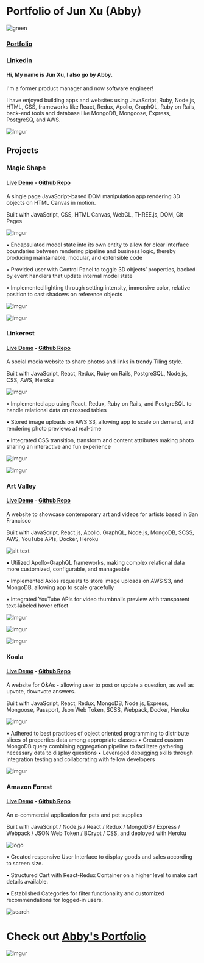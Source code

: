# Portfolio of Jun Xu (Abby) 

![green](https://i.imgur.com/8CAUNre.png)

### [Portfolio](https://www.abbydeveloper.com)

### [Linkedin](https://www.linkedin.com/in/abby-jun-xu/)

#### Hi, My name is Jun Xu, I also go by Abby. 

I'm a former product manager and now software engineer! 

I have enjoyed building apps and websites using JavaScript, Ruby, Node.js, HTML, CSS, frameworks like React, Redux, Apollo, GraphQL, Ruby on Rails, back-end tools and database like MongoDB, Mongoose, Express, PostgreSQ, and AWS. 

![Imgur](https://i.imgur.com/GDACneq.png)

## Projects

### Magic Shape 

#### [Live Demo](https://abbytunes.github.io/magic-shape/) - [Github Repo](https://github.com/AbbyTunes/magic-shape)

A single page JavaScript-based DOM manipulation app rendering 3D objects on HTML Canvas in motion.

Built with JavaScript, CSS, HTML Canvas, WebGL, THREE.js, DOM, Git Pages

![Imgur](https://i.imgur.com/5NKpBr9.png)

• Encapsulated model state into its own entity to allow for clear interface boundaries between rendering pipeline and business logic, thereby producing maintainable, modular, and extensible code

• Provided user with Control Panel to toggle 3D objects’ properties, backed by event handlers that update internal model state

• Implemented lighting through setting intensity, immersive color, relative position to cast shadows on reference objects

![Imgur](https://i.imgur.com/OOeePHz.png)

![Imgur](https://i.imgur.com/z52kFpv.png)

### Linkerest 

#### [Live Demo](https://linkerest.herokuapp.com/#/) - [Github Repo](https://github.com/AbbyTunes/Linkerest)

A social media website to share photos and links in trendy Tiling style.

Built with JavaScript, React, Redux, Ruby on Rails, PostgreSQL, Node.js, CSS, AWS, Heroku

![Imgur](https://i.imgur.com/lWHD2PI.png)

• Implemented app using React, Redux, Ruby on Rails, and PostgreSQL to handle relational data on crossed tables

• Stored image uploads on AWS S3, allowing app to scale on demand, and rendering photo previews at real-time

• Integrated CSS transition, transform and content attributes making photo sharing an interactive and fun experience

![Imgur](https://i.imgur.com/g09UAXr.png)

![Imgur](https://i.imgur.com/mp0O9Zl.png)

### Art Valley

#### [Live Demo](https://art-valley.herokuapp.com) - [Github Repo](https://github.com/AbbyTunes/Art_Valley)

A website to showcase contemporary art and videos for artists based in San Francisco

Built with JavaScript, React.js, Apollo, GraphQL, Node.js, MongoDB, SCSS, AWS, YouTube APIs, Docker, Heroku

![alt text](https://imgur.com/1GkD4Zh.png)

• Utilized Apollo-GraphQL frameworks, making complex relational data more customized, configurable, and manageable

• Implemented Axios requests to store image uploads on AWS S3, and MongoDB, allowing app to scale gracefully

• Integrated YouTube APIs for video thumbnails preview with transparent text-labeled hover effect

![Imgur](https://i.imgur.com/pAtV9gd.png)

![Imgur](https://i.imgur.com/hWoTuVa.png)

![Imgur](https://i.imgur.com/Rqjy0r3.png)

### Koala

#### [Live Demo](https://koaalaa.herokuapp.com) - [Github Repo](https://github.com/AbbyTunes/Koala)

A website for Q&As - allowing user to post or update a question, as well as upvote, downvote answers.

Built with JavaScript, React, Redux, MongoDB, Node.js, Express, Mongoose, Passport, Json Web Token, SCSS, Webpack, Docker, Heroku

![Imgur](https://i.imgur.com/tpesWTD.png)

• Adhered to best practices of object oriented programming to distribute slices of properties data among appropriate classes
• Created custom MongoDB query combining aggregation pipeline to facilitate gathering necessary data to display questions
• Leveraged debugging skills through integration testing and collaborating with fellow developers

![Imgur](https://i.imgur.com/i7BdoeS.png)


### Amazon Forest

#### [Live Demo](https://amazonforest.herokuapp.com/#/login) - [Github Repo](https://github.com/AbbyTunes/AmazonForest)

An e-commercial application for pets and pet supplies

Built with JavaScript / Node.js / React / Redux / MongoDB / Express / Webpack / JSON Web Token / BCrypt / CSS, and deployed with Heroku

![logo](frontend/src/assets/images/icon-smol.png)

• Created responsive User Interface to display goods and sales according to screen size.

• Structured Cart with React-Redux Container on a higher level to make cart details available.

• Established Categories for filter functionality and customized recommendations for logged-in users.

![search](frontend/src/assets/gifs/asearch.gif)

# Check out [Abby's Portfolio](https://www.abbydeveloper.com/)

![Imgur](https://i.imgur.com/QQNpNxx.png)
